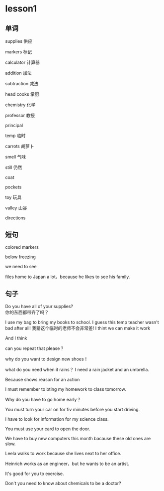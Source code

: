 # lesson1

## 单词

supplies 供应

markers 标记

calculator 计算器

addition 加法

subtraction 减法

head cooks 掌厨

chemistry 化学

professor 教授

principal

temp 临时

carrots 胡萝卜

smell 气味

still 仍然

coat

pockets

toy  玩具

valley 山谷

directions
## 短句

colored markers

below freezing

we need to see

files home to Japan a lot，because he likes to see his family.

## 句子

Do you have all of your supplies?  
你的东西都带齐了吗？

I use my bag to bring my books to school.
I guess this temp teacher wasn't bad after all!
我猜这个临时的老师不会非常差!
I thint we can make it work

And I think

can you repeat that please？

why do you want to design new shoes！

what do you need when it rains？
I need a rain jacket and an umbrella.

Because shows reason for an action

I must remember to bting my homework to class tomorrow.

Why do you have to go home early？

You must turn your car on for fiv minutes before you start driving.

I have to look for information for my science class.

You must use your card to open the door.

We have to buy new computers this month bacause these old ones are slow.

Leela walks to work because she lives next to her office.

Heinrich works as an engineer，but he wants to be an artist.

It's good for you to exercise.

Don't you need to know about chemicals to be a doctor?
